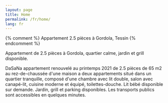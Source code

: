 ```yaml
---
layout: page
title: Home
permalink: /fr/home/
lang: fr
---
```


{% comment %}
Appartement 2.5 pièces à Gordola, Tessin
{% endcomment %}

Appartement de 2.5 pièces à Gordola, quartier calme, jardin et grill disponible.

DaSaNa appartement renouvelé au printemps 2021 de 2.5 pièces de 65 m2 au rez-de-chaussée d'une maison a deux appartements situé dans un quartier tranquille, composé d'une chambre avec lit double, salon avec canapé-lit, cuisine moderne et équipé, toilettes-douche. Lit bébé disponible sur demande. Jardin, grill et parking disponibles. Les transports publics sont accessibles en quelques minutes.
